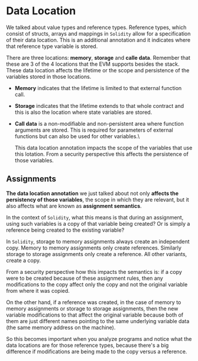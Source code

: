 # Data Location

We talked about value types and reference types. Reference types, which consist of structs, arrays and mappings in `Solidity` allow for a specification of their data location. This is an additional annotation and it indicates where that reference type variable is stored.

There are three locations: **memory**, **storage** and **calle data**. Remember that these are 3 of the 4 locations that the EVM supports besides the stack. These data location affects the lifetime or the scope and persistence of the variables stored in those locations.

* **Memory** indicates that the lifetime is limited to that external function call.
* **Storage** indicates that the lifetime extends to that whole contract and this is also the location where state variables are stored.
*   **Call data** is a non-modifiable and non-persistent area where function arguments are stored. This is required for parameters of external functions but can also be used for other variables.\


    This data location annotation impacts the scope of the variables that use this lotation. From a security perspective this affects the persistence of those variables.

## Assignments

**The data location annotation** we just talked about not only **affects the persistency of those variables**, the scope in which they are relevant, but it also affects what are known as **assignment semantics**.

In the context of `Solidity`, what this means is that during an assignment, using such variables is a copy of that variable being created? Or is simply a reference being created to the existing variable?

In `Solidity`, storage to memory assignments always create an independent copy. Memory to memory assignments only create references. Similarly storage to storage assignments only create a reference. All other variants, create a copy.

From a security perspective how this impacts the semantics is: if a copy were to be created because of these assignment rules, then any modifications to the copy affect only the copy and not the original variable from where it was copied.

On the other hand, if a reference was created, in the case of memory to memory assignments or storage to storage assignments, then the new variable modifications to that affect the original variable because both of them are just different names pointing to the same underlying variable data (the same memory address on the machine).

So this becomes important when you analyze programs and notice what the data locations are for those reference types, because there's a big difference if modifications are being made to the copy versus a reference.
